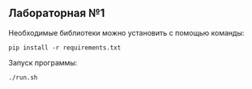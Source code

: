 ## Лабораторная №1

Необходимые библиотеки можно установить с помощью команды:
```
pip install -r requirements.txt
```
Запуск программы:
```
./run.sh
```
